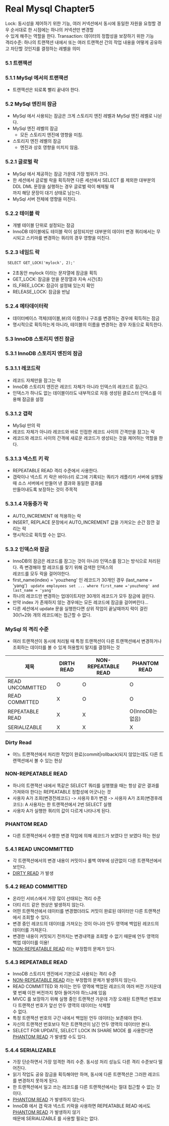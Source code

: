 # Real Mysql Chapter5

Lock: 동시성을 제어하기 위한 기능, 여러 커넥션에서 동시에 동일한 자원을 요청할 경우 순서대로 한 시점에는 하나의 커넥션만 변경할   
수 있게 해주는 역할을 한다. Transaction: 데이터의 정합성을 보장하기 위한 기능   
격리수준: 하나의 트랜잭션 내에서 또는 여러 트랜잭션 간의 작업 내용을 어떻게 공유하고 차단할 것인지를 결정하는 레벨을 의미

### 5.1 트랜잭션

### 5.1.1 MySql 에서의 트랜잭션

- 트랜잭션은 되로록 빨리 끝내야 한다.

### 5.2 MySql 엔진의 잠금

- MySql 에서 사용되는 잠금은 크게 스토리지 엔진 레벨과 MySql 엔진 레벨로 나뉜다.
- MySql 엔진 레벨의 잠금
    - 모든 스토리지 엔진에 영향을 미침.
- 스토리지 엔진 레벨의 잠금
    - 엔진과 상호 영향을 미치지 않음.

### 5.2.1 글로벌 락

- MySql 에서 제공하는 잠금 가운데 가장 범위가 크다.
- 한 세션에서 글로벌 락을 획득하면 다른 세선에서 SELECT 를 제외한 대부분의 DDL DML 문장을 실행하는 경우 글로벌 락이 해제될 때    
  까지 해당 문장이 대기 상태로 남는다.
- MySql 서버 전체에 영향을 미친다.

### 5.2.2 테이블 락

- 개별 테이블 단위로 설정되는 잠금
- InnoDB 데이블에도 테이블 락이 설정되지만 대부분의 데이터 변경 쿼리에서는 무시되고 스키마를 변경하는 쿼리의 경우 영향을 미친다.

### 5.2.3 네임드 락

``` SELECT GET_LOCK('mylock', 2);'```

- 2초동안 mylock 이라는 문자열에 잠금을 획득
- GET_LOCK: 잠금을 얻을 문장열과 지속 시간(초)
- IS_FREE_LOCK: 잠금이 설정돼 있는지 확인
- RELEASE_LOCK: 잠금을 반납

### 5.2.4 메타데이터락

- 데이터베이스 객체(테이블,뷰)의 이름이나 구조를 변경하는 경우에 획득하는 잠금
- 명시적으로 획득하는게 아니라, 테이블의 이름을 변경하는 경우 자동으로 획득한다.

### 5.3 InnoDB 스토리지 엔진 잠금

### 5.3.1 InnoDB 스토리지 엔진의 잠금

### 5.3.1.1 레코드락

- 레코드 자체만을 잠그는 락
- InnoDB 스토리지 엔진은 레코드 자체가 아니라 인덱스의 레코드르 잠근다.
- 인덱스가 하나도 없는 데이블이라도 내부적으로 자동 생성된 클로스터 인덱스를 이용해 잠금을 설정

### 5.3.1.2 갭락

- MySql 만의 락
- 레코드 자체가 아니라 레코드와 바로 인접한 레코드 사이의 간격만을 잠그는 락
- 레코드와 레코드 사이의 간격에 새로운 레코드가 생성되는 것을 제어하는 역할을 한다.

### 5.3.1.3 넥스트 키 락

- REPEATABLE READ 격리 수준에서 사용한다.
- 갭락이나 넥스트 키 락은 바이너리 로그에 기록되는 쿼리가 레플리카 서버에 실행될 때 소스 서버에서 만들어 낸 결과와 동일한 결과를   
  만들어내도록 보장하는 것이 주목적

### 5.3.1.4 자동증가 락

- AUTO_INCREMENT 에 적용하는 락
- INSERT, REPLACE 문장에서 AUTO_INCREMENT 값을 가져오는 순간 잠깐 걸리는 락
- 명시적으로 획득할 수는 없다.

### 5.3.2 인덱스와 잠금

- InnoDB의 잠금은 레코드를 잠그는 것이 아니라 인덱스를 잠그는 방식으로 처리된다. 즉 변경해야 할 레코드를 찾기 위해 검색한 인덱스의   
  레코드를 모두 락을 걸어야한다.
- first_name(index) = 'youzheng' 인 레코드가 30개인 경우 (last_name = 'yang')
  ``` update employees set ... where first_name ='youzheng' and last_name = 'yang'```
- 하나의 레코드만 변경하는 업데이트지만 30개의 레코드가 모두 잠금에 걸린다.
- 만약 index 가 존재하지 않는 경우에는 모든 레코드에 잠금을 걸어버린다...
- 다른 세션에서 update 문을 실행한다면 상위 작업이 끝날때까지 락이 걸린 30(1+29) 개의 레코드에는 접근할 수 없다.

### MySql 의 격리 수준

- 여러 트랜잭션이 동시에 처리될 때 특정 트랜잭션이 다른 트랜잭션에서 변경하거나 조회하는 데이터를 볼 수 있게 허용할지 말지를 결정하는 것

|제목|DIRTH READ|NON-REPEATABLE READ|PHANTOM READ|
|----------------|---|------|------|
|READ UNCOMMITTED|O|O|O|
|READ COMMITTED|X|O|O|
|REPEATABLE READ|X|X|O(InnoDB는 없음)|
|SERIALIZABLE|X|X|X|

### Dirty Read

- 어느 트랜잭션에서 처리한 작업이 완료(commit|rollback)되지 않았는데도 다른 트랜잭션에서 볼 수 있는 현상

### NON-REPEATABLE READ

- 하나의 트랜잭션 내에서 똑같은 SELECT 쿼리를 실행했을 때는 항상 같은 결과를 가져와야 한다는 REPEATABLE 정합성에 어긋나는 것
- 사용자 A가 조회(변경전레코드) -> 사용자 B가 변경 -> 사용자 A가 조회(변경후레코드): A 사용자는 한 트랜잭션에서 2번 SELECT 실행
- 사용자 A가 실행한 쿼리의 값이 다르게 나타나게 된다.

### PHANTOM READ
- 다른 트랜잭션에서 수행한 변경 작업에 의해 레코드가 보였다 안 보였다 하는 현상
### 5.4.1 READ UNCOMMITTED

- 각 트랜잭션에서의 변경 내용이 커밋이나 롤백 여부에 상관없이 다른 트랜잭션에서 보인다.
- [DIRTY READ](#dirty-read) 가 발생

### 5.4.2 READ COMMITTED

- 온라인 서비스에서 가장 많이 선태되는 격리 수준
- 더티 리드 같은 현상은 발생하지 않는다.
- 어떤 트랜잭션에서 데이터를 변경했더라도 커밋이 완료된 데이터만 다른 트랜잭션에서 조회할 수 있다.
- 변경 중인 레코드의 데이터를 가져오는 것이 아니라 언두 영역에 백업된 레코드의 데이터를 가져온다.
- 변경한 내용이 커밋되기 전까지는 변경내역을 조회할 수 없기 때문에 언두 영역의 백업 데이터를 이용!
- [NON-REPEATABLE READ](#non-repeatable-read) 라는 부정합의 문제가 있다.

### 5.4.3 REPEATABLE READ
- InnoDB 스토리지 엔진에서 기본으로 사용되는 격리 수준
- [NON-REPEATABLE READ](#non-repeatable-read) 라는 부정합의 문제가 발생하지 않는다.
- READ COMMITTED 와 차이는 언두 영역에 백업된 레코드의 여러 버전 가지운데 몇 번째 이전 버전까지 찾아 들어가야 하느냐에 있음
- MVCC 를 보장하기 위해 실행 중인 트랜잭션 가운데 가장 오래된 트랜잭션 번호보다 트랜잭션 번호가 앞선 언두 영역의 데이터는 삭제할    
  수 없다.
- 특정 트랜잭션 번호의 구간 내에서 백업된 언두 데이터는 보존돼야 한다.
- 자신의 트랜잭션 번호보다 작은 트랜잭션이 남긴 언두 영역의 데이터만 본다.
- SELECT FOR UPDATE, SELECT LOCK IN SHARE MODE 를 사용한다면 [PHANTOM READ](#phantom-read) 가 발생할 수도 있다.

### 5.4.4 SERIALIZABLE
- 가장 단순하면서 가장 엄격한 격리 수준. 동시성 처리 성능도 다른 격리 수준보다 떨어진다.
- 읽기 작업도 공유 잠금을 획득해야만 하며, 동시에 다른 트랜잭션은 그러한 레코드를 변경하지 못하게 된다.
- 한 트랜잭션에서 일고 쓰는 레코드를 다른 트랜잭션에서는 절대 접근할 수 없는 것이다.
- [PHANTOM READ](#phantom-read) 가 발생하지 않는다.
- InnoDB 에서 갭 락과 넥스트 키락을 사용하면 REPEATABLE READ 에서도 [PHANTOM READ](#phantom-read) 가 발생하지 않기    
  때문에 SERIALIZABLE 를 사용할 필요는 없다.